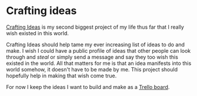 # Crafting ideas
[Crafting Ideas](https://github.com/nikitavoloboev/crafting-ideas) is my second biggest project of my life thus far that I really wish existed in this world.

Crafting Ideas should help tame my ever increasing list of ideas to do and make. I wish I could have a public profile of ideas that other people can look through and _steal_ or simply send a message and say they too wish this existed in the world. All that matters for me is that an idea manifests into this world somehow, it doesn't have to be made by me. This project should hopefully help in making that wish come true.

For now I keep the ideas I want to build and make as a [Trello board](https://trello.com/b/alB1ryRP).